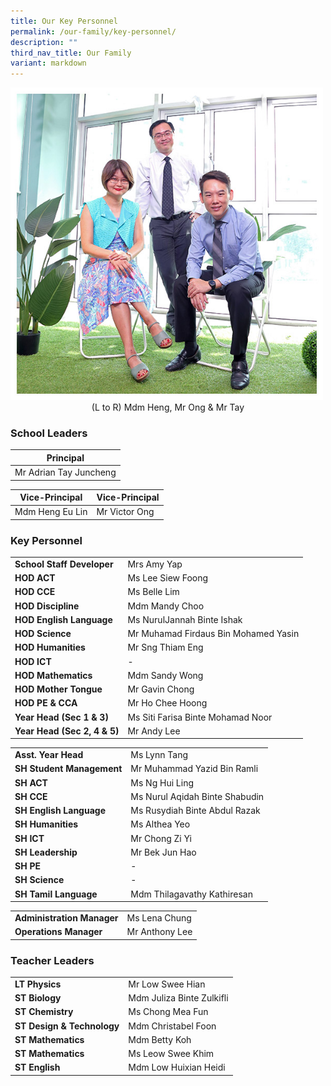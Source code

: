 ```yaml
---
title: Our Key Personnel
permalink: /our-family/key-personnel/
description: ""
third_nav_title: Our Family
variant: markdown
---
```

<img src="/images/Our%20Family/chr_school_leaders.jpg" style="width:500px">
<div align="center">(L to R) Mdm Heng, Mr Ong &amp; Mr Tay</div>

### School Leaders

| **Principal** |
| -------- | 
| Mr Adrian Tay Juncheng|

| **Vice-Principal** |**Vice-Principal** |
| -------- | -------- | 
| Mdm Heng Eu Lin |Mr Victor Ong |



### Key Personnel

| | |
| -------- | -------- |
| **School Staff Developer**    | Mrs Amy Yap    |
| **HOD ACT**    | Ms Lee Siew Foong  |
| **HOD CCE**    | Ms Belle Lim   |
| **HOD Discipline**    | Mdm Mandy Choo  |
| **HOD English Language**    | Ms NurulJannah Binte Ishak   |
| **HOD Science**    | Mr Muhamad Firdaus Bin Mohamed Yasin   |
| **HOD Humanities**    | Mr Sng Thiam Eng   |
| **HOD ICT**    | -   |
| **HOD Mathematics**    | Mdm Sandy Wong   |
| **HOD Mother Tongue**    | Mr Gavin Chong   |
| **HOD PE &amp; CCA**    | Mr Ho Chee Hoong   |
| **Year Head (Sec 1 &amp; 3)**    |  Ms Siti Farisa Binte Mohamad Noor   |
| **Year Head (Sec 2, 4 &amp; 5)**    | Mr Andy Lee  |


| | |
| -------- | -------- |
| **Asst. Year Head**    | Ms Lynn Tang    |
| **SH Student Management**    | Mr Muhammad Yazid Bin Ramli |
| **SH ACT**    | Ms Ng Hui Ling   |
| **SH CCE**    | Ms Nurul Aqidah Binte Shabudin  |
| **SH English Language**    |  Ms Rusydiah Binte Abdul Razak  |
| **SH Humanities**    | Ms Althea Yeo   |
| **SH ICT**    | Mr Chong Zi Yi  |
| **SH Leadership**    | Mr Bek Jun Hao |
| **SH PE**    | - |
| **SH Science**    |  - |
| **SH Tamil Language**    | Mdm Thilagavathy Kathiresan   |

| | |
| -------- | -------- |
| **Administration Manager**    | Ms Lena Chung    |
| **Operations Manager**    | Mr Anthony Lee   |

### Teacher Leaders

| | |
| -------- | -------- |
| **LT Physics**| Mr Low Swee Hian|
| **ST Biology**| Mdm Juliza Binte Zulkifli| 
| **ST Chemistry**| Ms Chong Mea Fun| 
| **ST Design &amp; Technology**| Mdm Christabel Foon|
| **ST Mathematics**| Mdm Betty Koh|
| **ST Mathematics**| Ms Leow Swee Khim|
| **ST English**| Mdm Low Huixian Heidi|